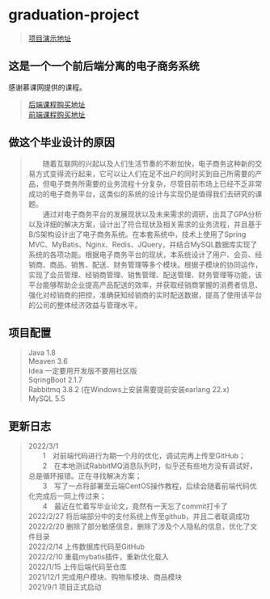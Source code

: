 # graduation-project
  
> [项目演示地址](http://zxygary.com)

## 这是一个一个前后端分离的电子商务系统

感谢慕课网提供的课程。
> [后端课程购买地址](https://coding.imooc.com/class/392.html")  
> [前端课程购买地址](https://coding.imooc.com/class/397.html")

## 做这个毕业设计的原因

>&emsp;&emsp;随着互联网的兴起以及人们生活节奏的不断加快，电子商务这种新的交易方式变得流行起来，它可以让人们在足不出户的同时买到自己所需要的产品，但电子商务所需要的业务流程十分复杂，尽管目前市场上已经不乏非常成功的电子商务平台，这类似的系统的设计与实现仍是值得我们去研究的课题。  
>&emsp;&emsp;通过对电子商务平台的发展现状以及未来需求的调研，出具了GPA分析以及详细的解决方案，设计出了符合现状及相关需求的业务流程，并且基于B/S架构设计出了电子商务系统。在本套系统中，技术上使用了Spring MVC、MyBatis、Nginx、Redis、JQuery，并结合MySQL数据库实现了系统的各项功能。根据电子商务平台的现状，本系统设计了用户、会员、经销商、商品、销售、配送、财务管理等多个模块。根据子模块的协同运作，实现了会员管理、经销商管理、销售管理、配送管理、财务管理等功能，该平台能够帮助企业提高产品配送的效率，并获取经销商掌握的消费者信息、强化对经销商的把控，准确获知经销商的实时配送数据，提高了使用该平台的公司的整体经济效益与管理水平。

## 项目配置
> Java 1.8  
> Meaven 3.6  
> Idea 一定要用开发版不要用社区版  
> SqringBoot 2.1.7  
> Rabbitmq 3.8.2 (在Windows上安装需要提前安装earlang 22.x)  
> MySQL 5.5

## 更新日志  
>2022/3/1<br> &emsp;&emsp;1&emsp;对前端代码进行为期一个月的优化，调试完再上传至GitHub；  
          &emsp;&emsp;2&emsp;在本地测试RabbitMQ消息队列时，似乎还有些地方没有调试好，总是循环报错。正在寻找解决方案；  
          &emsp;&emsp;3&emsp;写了一点将部署至云端CentOS操作教程，后续会随着前端代码优化完成后一同上传过来；  
          &emsp;&emsp;4&emsp;最近在忙着写毕业论文，竟然有一天忘了commit打卡了  
>2022/2/27 将后端部分中的支付系统上传至github，并且二者联调成功  
>2022/2/20 删除了部分敏感信息，删除了涉及个人隐私的信息，优化了文件目录  
>2022/2/14 上传数据库代码至GitHub  
>2022/2/10 重载mybatis插件，重新优化载入  
>2022/1/15 上传后端代码至仓库  
>2021/12/1 完成用户模块、购物车模块、商品模块  
>2021/9/1 项目正式启动
